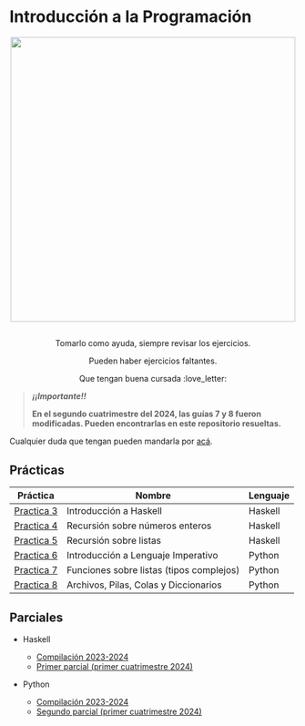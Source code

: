 # Introducción a la Programación

<p align="center">
  <img src="https://i.makeagif.com/media/4-29-2017/c1VKAm.gif" align="center" width="500">
</p>

##

<p align="center">
Tomarlo como ayuda, siempre revisar los ejercicios.
</p>
<p align="center">
Pueden haber ejercicios faltantes.
</p>
<p align="center">
Que tengan buena cursada :love_letter:
</p>

>_**¡¡Importante!!**_
>
>**En el segundo cuatrimestre del 2024, las guías 7 y 8 fueron modificadas.
>Pueden encontrarlas en este repositorio resueltas.**
</p>

Cualquier duda que tengan pueden mandarla por [acá](https://github.com/agustinacf/IntroduccionALaProgramacion/issues).

## Prácticas

|                                                         Práctica                                                                |                  Nombre                    | Lenguaje |
|---------------------------------------------------------------------------------------------------------------------------------|--------------------------------------------| ---------|
| [Practica 3](https://github.com/agustinacf/IntroduccionALaProgramacion/tree/17a09a6f4447814807467533e21264f00112672d/Practica3) | Introducción a Haskell                     | Haskell  |
| [Practica 4](https://github.com/agustinacf/IntroduccionALaProgramacion/tree/53ba406cd6e7e65b6a82c2330241f0c8190be480/Practica4) | Recursión sobre números enteros            | Haskell  |
| [Practica 5](https://github.com/agustinacf/IntroduccionALaProgramacion/tree/1ace9ca72393a922f1982527cf2a33be5cd53a76/Practica5) | Recursión sobre listas                     | Haskell  |
| [Practica 6](https://github.com/agustinacf/IntroduccionALaProgramacion/tree/1ace9ca72393a922f1982527cf2a33be5cd53a76/Practica6) | Introducción a Lenguaje Imperativo         | Python   | 
| [Practica 7](https://github.com/agustinacf/IntroduccionALaProgramacion/tree/82e2adb9270585e6b82c8c11fb5b44d8e5445001/Practica7) | Funciones sobre listas (tipos complejos)   | Python   |
| [Practica 8](https://github.com/agustinacf/IntroduccionALaProgramacion/tree/82e2adb9270585e6b82c8c11fb5b44d8e5445001/Practica8) | Archivos, Pilas, Colas y Diccionarios      | Python   |

## Parciales
+ Haskell
  + [Compilación 2023-2024](https://github.com/agustinacf/RepasoPrimerParcialIP.git)
  + [Primer parcial (primer cuatrimestre 2024)](https://github.com/agustinacf/PrimerParcialIP.git)

+ Python
  + [Compilación 2023-2024](https://github.com/agustinacf/RepasoSegundoParcialIP.git)
  + [Segundo parcial (primer cuatrimestre 2024)](https://github.com/agustinacf/SegundoParcialIP.git)
